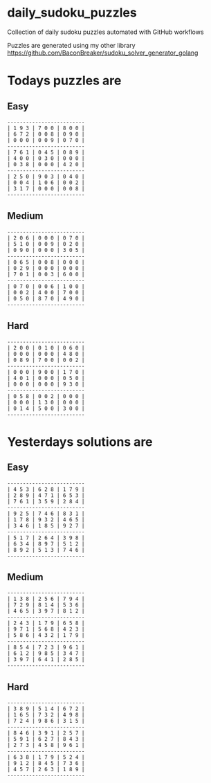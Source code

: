
# daily_sudoku_puzzles 

Collection of daily sudoku puzzles automated with GitHub workflows 

Puzzles are generated using my other library https://github.com/BaconBreaker/sudoku_solver_generator_golang 
 

# Todays puzzles are 

## Easy 

```
-------------------------
| 1 9 3 | 7 0 0 | 8 0 0 | 
| 6 7 2 | 0 0 8 | 0 9 0 | 
| 0 0 0 | 0 0 9 | 0 7 0 | 
-------------------------
| 7 6 1 | 0 4 5 | 0 8 9 | 
| 4 0 0 | 0 3 0 | 0 0 0 | 
| 0 3 8 | 0 0 0 | 4 2 0 | 
-------------------------
| 2 5 0 | 9 0 3 | 0 4 0 | 
| 0 0 4 | 1 0 6 | 0 0 2 | 
| 3 1 7 | 0 0 0 | 0 0 8 | 
-------------------------
```
## Medium 

```
-------------------------
| 2 0 6 | 0 0 0 | 0 7 0 | 
| 5 1 0 | 0 0 9 | 0 2 0 | 
| 0 9 0 | 0 0 0 | 3 0 5 | 
-------------------------
| 0 6 5 | 0 0 8 | 0 0 0 | 
| 0 2 9 | 0 0 0 | 0 0 0 | 
| 7 0 1 | 0 0 3 | 6 0 0 | 
-------------------------
| 0 7 0 | 0 0 6 | 1 0 0 | 
| 0 0 2 | 4 0 0 | 7 0 0 | 
| 0 5 0 | 8 7 0 | 4 9 0 | 
-------------------------
```
## Hard 

```
-------------------------
| 2 0 0 | 0 1 0 | 0 6 0 | 
| 0 0 0 | 0 0 0 | 4 8 0 | 
| 0 8 9 | 7 0 0 | 0 0 2 | 
-------------------------
| 0 0 0 | 9 0 0 | 1 7 0 | 
| 4 0 1 | 0 0 0 | 0 5 0 | 
| 0 0 0 | 0 0 0 | 9 3 0 | 
-------------------------
| 0 5 8 | 0 0 2 | 0 0 0 | 
| 0 0 0 | 1 3 0 | 0 0 0 | 
| 0 1 4 | 5 0 0 | 3 0 0 | 
-------------------------
```
# Yesterdays solutions are 

## Easy 

```
-------------------------
| 4 5 3 | 6 2 8 | 1 7 9 | 
| 2 8 9 | 4 7 1 | 6 5 3 | 
| 7 6 1 | 3 5 9 | 2 8 4 | 
-------------------------
| 9 2 5 | 7 4 6 | 8 3 1 | 
| 1 7 8 | 9 3 2 | 4 6 5 | 
| 3 4 6 | 1 8 5 | 9 2 7 | 
-------------------------
| 5 1 7 | 2 6 4 | 3 9 8 | 
| 6 3 4 | 8 9 7 | 5 1 2 | 
| 8 9 2 | 5 1 3 | 7 4 6 | 
-------------------------
```
## Medium 

```
-------------------------
| 1 3 8 | 2 5 6 | 7 9 4 | 
| 7 2 9 | 8 1 4 | 5 3 6 | 
| 4 6 5 | 3 9 7 | 8 1 2 | 
-------------------------
| 2 4 3 | 1 7 9 | 6 5 8 | 
| 9 7 1 | 5 6 8 | 4 2 3 | 
| 5 8 6 | 4 3 2 | 1 7 9 | 
-------------------------
| 8 5 4 | 7 2 3 | 9 6 1 | 
| 6 1 2 | 9 8 5 | 3 4 7 | 
| 3 9 7 | 6 4 1 | 2 8 5 | 
-------------------------
```
## Hard 

```
-------------------------
| 3 8 9 | 5 1 4 | 6 7 2 | 
| 1 6 5 | 7 3 2 | 4 9 8 | 
| 7 2 4 | 9 8 6 | 3 1 5 | 
-------------------------
| 8 4 6 | 3 9 1 | 2 5 7 | 
| 5 9 1 | 6 2 7 | 8 4 3 | 
| 2 7 3 | 4 5 8 | 9 6 1 | 
-------------------------
| 6 3 8 | 1 7 9 | 5 2 4 | 
| 9 1 2 | 8 4 5 | 7 3 6 | 
| 4 5 7 | 2 6 3 | 1 8 9 | 
-------------------------
```
